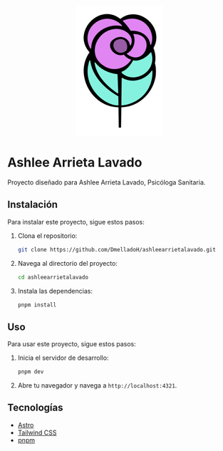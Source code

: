 <p align="center">
  <img src="logo-readme.png" alt="Ashlee Arrieta Lavado">
</p>

# Ashlee Arrieta Lavado

Proyecto diseñado para Ashlee Arrieta Lavado, Psicóloga Sanitaria.

## Instalación

Para instalar este proyecto, sigue estos pasos:

1. Clona el repositorio:
   ```sh
   git clone https://github.com/DmelladoH/ashleearrietalavado.git
   ```
2. Navega al directorio del proyecto:
   ```sh
   cd ashleearrietalavado
   ```
3. Instala las dependencias:
   ```sh
   pnpm install
   ```

## Uso

Para usar este proyecto, sigue estos pasos:

1. Inicia el servidor de desarrollo:
   ```sh
   pnpm dev
   ```
2. Abre tu navegador y navega a `http://localhost:4321`.

## Tecnologías

- [Astro](https://astro.build/)
- [Tailwind CSS](https://tailwindcss.com/)
- [pnpm](https://pnpm.io/)
